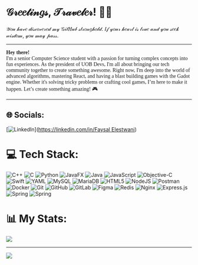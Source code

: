 # 𝒢𝓇𝑒𝑒𝓉𝒾𝓃𝑔𝓈, 𝒯𝓇𝒶𝓋𝑒𝓁𝑒𝓇! 🧙‍♂️

𝒴𝑜𝓊 𝒽𝒶𝓋𝑒 𝒹𝒾𝓈𝒸𝑜𝓋𝑒𝓇𝑒𝒹 𝓂𝓎 𝒢𝒾𝓉𝐻𝓊𝒷 𝓈𝓉𝓇𝑜𝓃𝑔𝒽𝑜𝓁𝒹. 𝐼𝒻 𝓎𝑜𝓊𝓇 𝒽𝑒𝒶𝓇𝓉 𝒾𝓈 𝓉𝓇𝓊𝑒 𝒶𝓃𝒹 𝓎𝑜𝓊 𝓈𝑒𝑒𝓀 𝓌𝒾𝓈𝒹𝑜𝓂, 𝓎𝑜𝓊 𝓂𝒶𝓎 𝓅𝒶𝓈𝓈.

---

<p style="font-family: 'Georgia', serif;">
<b>Hey there!</b> <br>
I'm a senior Computer Science student with a passion for turning complex concepts into fun experiences. As the president of UOB Devs, I'm all about bringing our tech community together to create something awesome. Right now, I'm deep into the world of advanced algorithms, mastering React, and having a blast building games with the Gadot engine. Whether it's solving tricky problems or crafting cool games, I’m here to make it happen. Let’s create something amazing! 🎮👨‍💻🚀
</p>

---

## 🌐 Socials:
[![LinkedIn](https://img.shields.io/badge/LinkedIn-%230077B5.svg?logo=linkedin&logoColor=white)]([https://linkedin.com/in/Faysal Elestwani](https://www.linkedin.com/in/faysal-elestwani/)) 

# 💻 Tech Stack:
![C++](https://img.shields.io/badge/c++-%2300599C.svg?style=for-the-badge&logo=c%2B%2B&logoColor=white) ![C](https://img.shields.io/badge/c-%2300599C.svg?style=for-the-badge&logo=c&logoColor=white) ![Python](https://img.shields.io/badge/python-3670A0?style=for-the-badge&logo=python&logoColor=ffdd54) ![JavaFX](https://img.shields.io/badge/javafx-%23FF0000.svg?style=for-the-badge&logo=javafx&logoColor=white) ![Java](https://img.shields.io/badge/java-%23ED8B00.svg?style=for-the-badge&logo=openjdk&logoColor=white) ![JavaScript](https://img.shields.io/badge/javascript-%23323330.svg?style=for-the-badge&logo=javascript&logoColor=%23F7DF1E) ![Objective-C](https://img.shields.io/badge/OBJECTIVE--C-%233A95E3.svg?style=for-the-badge&logo=apple&logoColor=white) ![Swift](https://img.shields.io/badge/swift-F54A2A?style=for-the-badge&logo=swift&logoColor=white) ![YAML](https://img.shields.io/badge/yaml-%23ffffff.svg?style=for-the-badge&logo=yaml&logoColor=151515) ![MySQL](https://img.shields.io/badge/mysql-4479A1.svg?style=for-the-badge&logo=mysql&logoColor=white) ![MariaDB](https://img.shields.io/badge/MariaDB-003545?style=for-the-badge&logo=mariadb&logoColor=white) ![HTML5](https://img.shields.io/badge/html5-%23E34F26.svg?style=for-the-badge&logo=html5&logoColor=white) ![NodeJS](https://img.shields.io/badge/node.js-6DA55F?style=for-the-badge&logo=node.js&logoColor=white) ![Postman](https://img.shields.io/badge/Postman-FF6C37?style=for-the-badge&logo=postman&logoColor=white) ![Docker](https://img.shields.io/badge/docker-%230db7ed.svg?style=for-the-badge&logo=docker&logoColor=white) ![Git](https://img.shields.io/badge/git-%23F05033.svg?style=for-the-badge&logo=git&logoColor=white) ![GitHub](https://img.shields.io/badge/github-%23121011.svg?style=for-the-badge&logo=github&logoColor=white) ![GitLab](https://img.shields.io/badge/gitlab-%23181717.svg?style=for-the-badge&logo=gitlab&logoColor=white) ![Figma](https://img.shields.io/badge/figma-%23F24E1E.svg?style=for-the-badge&logo=figma&logoColor=white) ![Redis](https://img.shields.io/badge/redis-%23DD0031.svg?style=for-the-badge&logo=redis&logoColor=white) ![Nginx](https://img.shields.io/badge/nginx-%23009639.svg?style=for-the-badge&logo=nginx&logoColor=white) ![Express.js](https://img.shields.io/badge/express.js-%23404d59.svg?style=for-the-badge&logo=express&logoColor=%2361DAFB) ![Spring](https://img.shields.io/badge/spring-%236DB33F.svg?style=for-the-badge&logo=spring&logoColor=white) ![Spring](https://img.shields.io/badge/spring-%236DB33F.svg?style=for-the-badge&logo=spring&logoColor=white)
# 📊 My Stats:
![](https://github-readme-stats.vercel.app/api/top-langs/?username=faysoula&theme=midnight-purple&hide_border=false&include_all_commits=false&count_private=true&layout=compact)

---
[![](https://visitcount.itsvg.in/api?id=faysoula&icon=6&color=11)](https://visitcount.itsvg.in)
